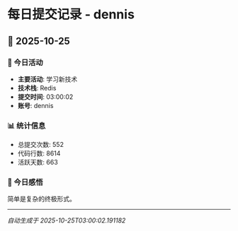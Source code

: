 # 每日提交记录 - dennis

## 📅 2025-10-25

### 🎯 今日活动
- **主要活动**: 学习新技术
- **技术栈**: Redis
- **提交时间**: 03:00:02
- **账号**: dennis

### 📊 统计信息
- 总提交次数: 552
- 代码行数: 8614
- 活跃天数: 663

### 💭 今日感悟
简单是复杂的终极形式。

---
*自动生成于 2025-10-25T03:00:02.191182*
